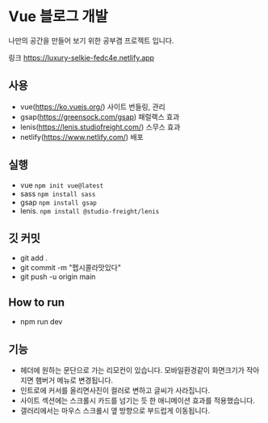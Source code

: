 # Vue 블로그 개발

나만의 공간을 만들어 보기 위한 공부겸 프로젝트 입니다.

링크
https://luxury-selkie-fedc4e.netlify.app


## 사용
- vue(https://ko.vuejs.org/) 사이트 번들링, 관리
- gsap(https://greensock.com/gsap) 패럴랙스 효과
- lenis(https://lenis.studiofreight.com/) 스무스 효과
- netlify(https://www.netlify.com/) 배포

## 실행
- vue `npm init vue@latest`
- sass `npm install sass`
- gsap `npm install gsap`
- lenis. `npm install @studio-freight/lenis`

## 깃 커밋
- git add .
- git commit -m "펩시콜라맛있다"
- git push -u origin main


## How to run
- npm run dev

## 기능
- 헤더에 원하는 문단으로 가는 리모컨이 있습니다. 모바일환경같이 화면크기가 작아지면 햄버거 메뉴로 변경됩니다.
- 인트로에 커서를 올리면사진이 컬러로 변하고 글씨가 사라집니다.
- 사이트 섹션에는 스크롤시 카드를 넘기는 듯 한 애니메이션 효과를 적용했습니다.
- 갤러리에서는 마우스 스크롤시 옆 방향으로 부드럽게 이동됩니다.